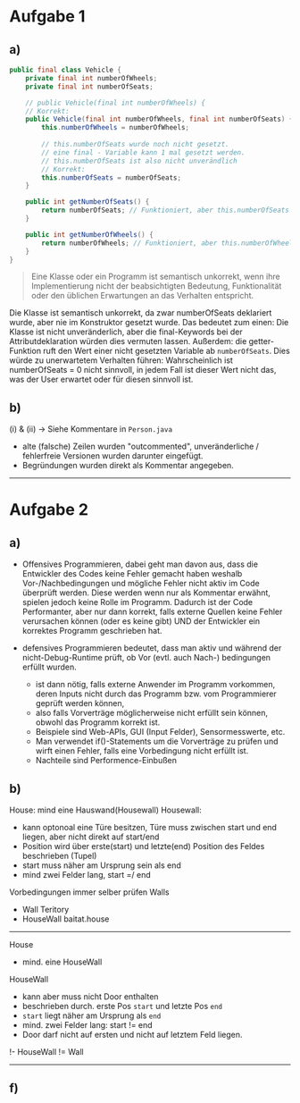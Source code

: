 # Aufgabe 1
## a)
```java
public final class Vehicle {
    private final int numberOfWheels;
    private final int numberOfSeats;

    // public Vehicle(final int numberOfWheels) {
    // Korrekt:
    public Vehicle(final int numberOfWheels, final int numberOfSeats) {
        this.numberOfWheels = numberOfWheels;
        
        // this.numberOfSeats wurde noch nicht gesetzt. 
        // eine final - Variable kann 1 mal gesetzt werden.
        // this.numberOfSeats ist also nicht unverändlich
        // Korrekt:
        this.numberOfSeats = numberOfSeats;
    }

    public int getNumberOfSeats() {
        return numberOfSeats; // Funktioniert, aber this.numberOfSeats wäre besser
    }

    public int getNumberOfWheels() {
        return numberOfWheels; // Funktioniert, aber this.numberOfWheels wäre besser
    }
}

```

> Eine Klasse oder ein Programm ist semantisch unkorrekt, wenn ihre Implementierung nicht der beabsichtigten Bedeutung, Funktionalität oder den üblichen Erwartungen an das Verhalten entspricht.

Die Klasse ist semantisch unkorrekt, da zwar numberOfSeats deklariert wurde, aber nie im Konstruktor gesetzt wurde.
Das bedeutet zum einen: Die Klasse ist nicht unveränderlich, aber die final-Keywords bei der Attributdeklaration würden dies vermuten lassen.
Außerdem:
die getter-Funktion ruft den Wert einer nicht gesetzten Variable ab ``numberOfSeats``. 
Dies würde zu unerwartetem Verhalten führen: Wahrscheinlich ist numberOfSeats = 0 nicht sinnvoll, in jedem Fall ist dieser Wert nicht das, was der User erwartet oder für diesen sinnvoll ist.

## b)
(i) & (ii) -> Siehe Kommentare in ``Person.java``
- alte (falsche) Zeilen wurden "outcommented", unveränderliche / fehlerfreie Versionen wurden darunter eingefügt.
- Begründungen wurden direkt als Kommentar angegeben.

---

# Aufgabe 2
## a)
- Offensives Programmieren, dabei geht man davon aus, dass die Entwickler des Codes keine Fehler gemacht haben weshalb Vor-/Nachbedingungen und mögliche Fehler 
    nicht aktiv im Code überprüft werden. Diese werden wenn nur als Kommentar erwähnt, spielen jedoch keine Rolle im Programm. Dadurch ist der Code Performanter, aber 
    nur dann korrekt, falls externe Quellen keine Fehler verursachen können (oder es keine gibt) UND der Entwickler ein korrektes Programm geschrieben hat.


- defensives Programmieren bedeutet, dass man aktiv und während der nicht-Debug-Runtime prüft, ob Vor (evtl. auch Nach-) bedingungen erfüllt wurden.
  - ist dann nötig, falls externe Anwender im Programm vorkommen, deren Inputs nicht durch das Programm bzw. vom Programmierer geprüft werden können,
  - also falls Vorverträge möglicherweise nicht erfüllt sein können, obwohl das Programm korrekt ist.
  - Beispiele sind Web-APIs, GUI (Input Felder), Sensormesswerte, etc.
  - Man verwendet if()-Statements um die Vorverträge zu prüfen und wirft einen Fehler, falls eine Vorbedingung nicht erfüllt ist.
  - Nachteile sind Performence-Einbußen

## b)

House: mind eine Hauswand(Housewall)
Housewall:
- kann optonoal eine Türe besitzen, Türe muss zwischen start und end liegen, aber nicht direkt auf start/end
- Position wird über erste(start) und letzte(end) Position des Feldes beschrieben (Tupel) 
- start muss näher am Ursprung sein als end
- mind zwei Felder lang, start =/ end

Vorbedingungen immer selber prüfen
Walls 
- Wall Teritory
- HouseWall baitat.house




---


House
- mind. eine HouseWall


HouseWall
- kann aber muss nicht Door enthalten
- beschrieben durch. erste Pos ``start`` und letzte Pos ``end``
- ``start``  liegt näher am Ursprung als ``end``
- mind. zwei Felder lang: start != end
- Door darf nicht auf ersten und nicht auf letztem Feld liegen.

!- HouseWall  != Wall


---

## f)
